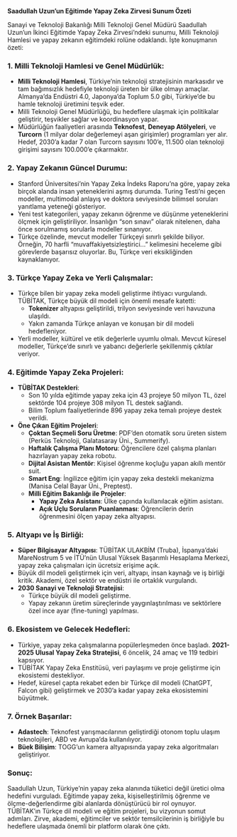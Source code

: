 **Saadullah Uzun’un Eğitimde Yapay Zeka Zirvesi Sunum Özeti**

Sanayi ve Teknoloji Bakanlığı Milli Teknoloji Genel Müdürü Saadullah Uzun’un İkinci Eğitimde Yapay Zeka Zirvesi’ndeki sunumu, Milli Teknoloji Hamlesi ve yapay zekanın eğitimdeki rolüne odaklandı. İşte konuşmanın özeti:

### 1. **Milli Teknoloji Hamlesi ve Genel Müdürlük**:
- **Milli Teknoloji Hamlesi**, Türkiye’nin teknoloji stratejisinin markasıdır ve tam bağımsızlık hedefiyle teknoloji üreten bir ülke olmayı amaçlar. Almanya’da Endüstri 4.0, Japonya’da Toplum 5.0 gibi, Türkiye’de bu hamle teknoloji üretimini teşvik eder.
- Milli Teknoloji Genel Müdürlüğü, bu hedeflere ulaşmak için politikalar geliştirir, teşvikler sağlar ve koordinasyon yapar.
- Müdürlüğün faaliyetleri arasında **Teknofest**, **Deneyap Atölyeleri**, ve **Turcorn** (1 milyar dolar değerlemeyi aşan girişimler) programları yer alır. Hedef, 2030’a kadar 7 olan Turcorn sayısını 100’e, 11.500 olan teknoloji girişimi sayısını 100.000’e çıkarmaktır.

### 2. **Yapay Zekanın Güncel Durumu**:
- Stanford Üniversitesi’nin Yapay Zeka İndeks Raporu’na göre, yapay zeka birçok alanda insan yeteneklerini aşmış durumda. Turing Testi’ni geçen modeller, multimodal anlayış ve doktora seviyesinde bilimsel soruları yanıtlama yeteneği gösteriyor.
- Yeni test kategorileri, yapay zekanın öğrenme ve düşünme yeteneklerini ölçmek için geliştiriliyor. İnsanlığın “son sınavı” olarak nitelenen, daha önce sorulmamış sorularla modeller sınanıyor.
- Türkçe özelinde, mevcut modeller Türkçeyi sınırlı şekilde biliyor. Örneğin, 70 harfli “muvaffakiyetsizleştirici...” kelimesini heceleme gibi görevlerde başarısız oluyorlar. Bu, Türkçe veri eksikliğinden kaynaklanıyor.

### 3. **Türkçe Yapay Zeka ve Yerli Çalışmalar**:
- Türkçe bilen bir yapay zeka modeli geliştirme ihtiyacı vurgulandı. TÜBİTAK, Türkçe büyük dil modeli için önemli mesafe katetti:
  - **Tokenizer** altyapısı geliştirildi, trilyon seviyesinde veri havuzuna ulaşıldı.
  - Yakın zamanda Türkçe anlayan ve konuşan bir dil modeli hedefleniyor.
- Yerli modeller, kültürel ve etik değerlerle uyumlu olmalı. Mevcut küresel modeller, Türkçe’de sınırlı ve yabancı değerlerle şekillenmiş çıktılar veriyor.

### 4. **Eğitimde Yapay Zeka Projeleri**:
- **TÜBİTAK Destekleri**:
  - Son 10 yılda eğitimde yapay zeka için 43 projeye 50 milyon TL, özel sektörde 104 projeye 308 milyon TL destek sağlandı.
  - Bilim Toplum faaliyetlerinde 896 yapay zeka temalı projeye destek verildi.
- **Öne Çıkan Eğitim Projeleri**:
  - **Çoktan Seçmeli Soru Üretme**: PDF’den otomatik soru üreten sistem (Perküs Teknoloji, Galatasaray Üni., Summerify).
  - **Haftalık Çalışma Planı Motoru**: Öğrencilere özel çalışma planları hazırlayan yapay zeka robotu.
  - **Dijital Asistan Mentör**: Kişisel öğrenme koçluğu yapan akıllı mentör suit.
  - **Smart Eng**: İngilizce eğitim için yapay zeka destekli mekanizma (Manisa Celal Bayar Üni., Preptest).
  - **Milli Eğitim Bakanlığı ile Projeler**:
    - **Yapay Zeka Asistanı**: Ülke çapında kullanılacak eğitim asistanı.
    - **Açık Uçlu Soruların Puanlanması**: Öğrencilerin derin öğrenmesini ölçen yapay zeka altyapısı.

### 5. **Altyapı ve İş Birliği**:
- **Süper Bilgisayar Altyapısı**: TÜBİTAK ULAKBİM (Truba), İspanya’daki MareNostrum 5 ve İTÜ’nün Ulusal Yüksek Başarımlı Hesaplama Merkezi, yapay zeka çalışmaları için ücretsiz erişime açık.
- Büyük dil modeli geliştirmek için veri, altyapı, insan kaynağı ve iş birliği kritik. Akademi, özel sektör ve endüstri ile ortaklık vurgulandı.
- **2030 Sanayi ve Teknoloji Stratejisi**:
  - Türkçe büyük dil modeli geliştirme.
  - Yapay zekanın üretim süreçlerinde yaygınlaştırılması ve sektörlere özel ince ayar (fine-tuning) yapılması.

### 6. **Ekosistem ve Gelecek Hedefleri**:
- Türkiye, yapay zeka çalışmalarına popülerleşmeden önce başladı. **2021-2025 Ulusal Yapay Zeka Stratejisi**, 6 öncelik, 24 amaç ve 119 tedbiri kapsıyor.
- TÜBİTAK Yapay Zeka Enstitüsü, veri paylaşımı ve proje geliştirme için ekosistemi destekliyor.
- Hedef, küresel çapta rekabet eden bir Türkçe dil modeli (ChatGPT, Falcon gibi) geliştirmek ve 2030’a kadar yapay zeka ekosistemini büyütmek.

### 7. **Örnek Başarılar**:
- **Adastech**: Teknofest yarışmacılarının geliştirdiği otonom toplu ulaşım teknolojileri, ABD ve Avrupa’da kullanılıyor.
- **Büek Bilişim**: TOGG’un kamera altyapısında yapay zeka algoritmaları geliştiriyor.

### Sonuç:
Saadullah Uzun, Türkiye’nin yapay zeka alanında tüketici değil üretici olma hedefini vurguladı. Eğitimde yapay zeka, kişiselleştirilmiş öğrenme ve ölçme-değerlendirme gibi alanlarda dönüştürücü bir rol oynuyor. TÜBİTAK’ın Türkçe dil modeli ve eğitim projeleri, bu vizyonun somut adımları. Zirve, akademi, eğitimciler ve sektör temsilcilerinin iş birliğiyle bu hedeflere ulaşmada önemli bir platform olarak öne çıktı.